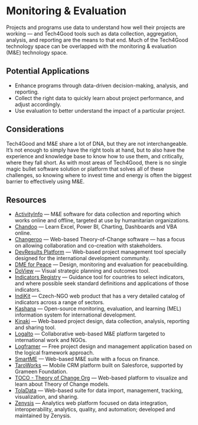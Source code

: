 # Monitoring & Evaluation

Projects and programs use data to understand how well their projects are working — and Tech4Good tools such as data collection, aggregation, analysis, and reporting are the means to that end. Much of the Tech4Good technology space can be overlapped with the monitoring & evaluation (M&E) technology space.

## Potential Applications

- Enhance programs through data-driven decision-making, analysis, and reporting.
- Collect the right data to quickly learn about project performance, and adjust accordingly.
- Use evaluation to better understand the impact of a particular project.

## Considerations

Tech4Good and M&E share a lot of DNA, but they are not interchangeable. It’s not enough to simply have the right tools at hand, but to also have the experience and knowledge base to know how to use them, and critically, where they fall short. As with most areas of Tech4Good, there is no single magic bullet software solution or platform that solves all of these challenges, so knowing where to invest time and energy is often the biggest barrier to effectively using M&E.

## Resources

- [ActivityInfo](https://www.activityinfo.org) — M&E software for data collection and reporting which works online and offline, targeted at use by humanitarian organizations.
- [Chandoo](https://chandoo.org) — Learn Excel, Power BI, Charting, Dashboards and VBA online.
- [Changeroo](https://changeroo.com/) — Web-based Theory-of-Change software — has a focus on allowing collaboration and co-creation with stakeholders.
- [DevResults Platform](https://www.devresults.com/tour) — Web-based project management tool specially designed for the international development community.
- [DME for Peace](https://dmeforpeace.org) — Design, monitoring and evaluation for peacebuilding.
- [DoView](http://doview.com/) — Visual strategic planning and outcomes tool.
- [Indicators Registry](https://humanitarianresponse.info/applications/ir) — Guidance tool for countries to select indicators, and where possible seek standard definitions and applications of those indicators.
- [IndiKit](https://www.indikit.net) — Czech-NGO web product that has a very detailed catalog of indicators across a range of sectors.
- [Kashana](http://kashana.org) — Open-source monitoring, evaluation, and learning (MEL) information system for international development.
- [Kinaki](https://kinaki.ca) — Web-based project design, data collection, analysis, reporting and sharing tool.
- [Logalto](https://www.logalto.com/) — Collaborative web-based M&E platform targeted to international work and NGOs.
- [Logframer](http://www.logframer.eu) — Free project design and management application based on the logical framework approach.
- [SmartME](https://www.smartme.global) — Web-based M&E suite with a focus on finance.
- [TaroWorks](https://taroworks.org) — Mobile CRM platform built on Salesforce, supported by Grameen Foundation.
- [TOCO - Theory of Change Org](https://www.theoryofchange.org/toco-software/) — Web-based platform to visualize and learn about Theory of Change models.
- [TolaData](https://www.toladata.com/) — Web-based suite for data import, management, tracking, visualization, and sharing.
- [Zenysis](https://github.com/Zenysis/Harmony) — Analytics web platform focused on data integration, interoperability, analytics, quality, and automation; developed and maintained by Zenysis.
